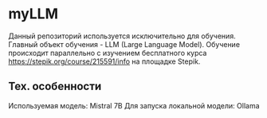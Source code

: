 # myLLM

Данный репозиторий используется исключительно для обучения. Главный объект обучения - LLM (Large Language Model). 
Обучение происходит параллельно с изучением бесплатного курса https://stepik.org/course/215591/info на площадке Stepik. 

## Тех. особенности

Используемая модель: Mistral 7B
Для запуска локальной модели: Ollama 